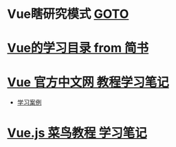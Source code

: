 # Vue瞎研究模式 [GOTO](doc/20200516001.md)

# [Vue的学习目录 from 简书](https://www.jianshu.com/p/dc5057e7ad0d)

# [Vue 官方中文网 教程学习笔记](doc/20200501002.md)
* [学习案例](doc/vue.html)

# [Vue.js 菜鸟教程 学习笔记](doc/20200521001.md)
